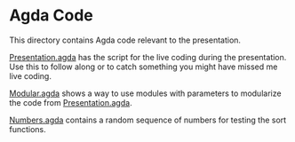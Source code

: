 # Agda Code
This directory contains Agda code relevant to the presentation.

[Presentation.agda](Code/Presentation.agda) has the script for the live coding during the presentation. Use this to follow along or to catch something you might have missed me live coding.

[Modular.agda](Code/Modular.agda) shows a way to use modules with parameters to modularize the code from [Presentation.agda](Code/Presentation.agda).

[Numbers.agda](Code/Numbers.agda) contains a random sequence of numbers for testing the sort functions.
